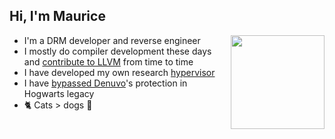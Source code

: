 <h2>Hi, I'm Maurice</h2>
<img align="right" width="150" src="https://user-images.githubusercontent.com/4027748/188211109-1365fae6-a43c-409f-b7cf-02ee973fe425.png" />
<ul>
<li>I'm a DRM developer and reverse engineer</li>
<li>I mostly do compiler development these days and <a href="https://github.com/llvm/llvm-project/commits?author=momo5502">contribute to LLVM</a> from time to time</li>
<li>I have developed my own research <a href="https://github.com/momo5502/hypervisor">hypervisor</a></li>
<li>I have <a href="https://momo5502.com/posts/2024-03-31-bypassing-denuvo-in-hogwarts-legacy/">bypassed Denuvo</a>'s protection in Hogwarts legacy</li>
<li>🐈 Cats > dogs 🐶</li>
</ul>
